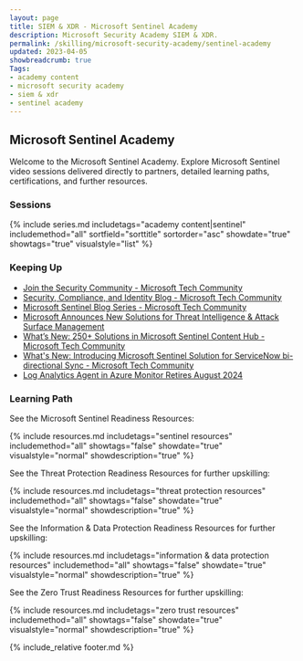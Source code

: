 ```yaml
---
layout: page
title: SIEM & XDR - Microsoft Sentinel Academy
description: Microsoft Security Academy SIEM & XDR.
permalink: /skilling/microsoft-security-academy/sentinel-academy
updated: 2023-04-05
showbreadcrumb: true
Tags:
- academy content
- microsoft security academy
- siem & xdr
- sentinel academy
---
```


## Microsoft Sentinel Academy
Welcome to the Microsoft Sentinel Academy. Explore Microsoft Sentinel video sessions delivered directly to partners, detailed learning paths, certifications, and further resources.


### Sessions
{% include series.md 
    includetags="academy content|sentinel" includemethod="all" 
    sortfield="sorttitle" sortorder="asc" showdate="true" showtags="true" 
    visualstyle="list" 
%}


### Keeping Up
* [Join the Security Community - Microsoft Tech Community](https://techcommunity.microsoft.com/t5/security-compliance-and-identity/join-our-security-community/ba-p/927888)
* [Security, Compliance, and Identity Blog - Microsoft Tech Community](https://techcommunity.microsoft.com/t5/microsoft-security-and/security-community-webinars/ba-p/927888)
* [Microsoft Sentinel Blog Series - Microsoft Tech Community](https://techcommunity.microsoft.com/t5/microsoft-sentinel-blog/bg-p/MicrosoftSentinelBlog)
* [Microsoft Announces New Solutions for Threat Intelligence & Attack Surface Management](https://www.microsoft.com/en-us/security/blog/2022/08/02/microsoft-announces-new-solutions-for-threat-intelligence-and-attack-surface-management/)
* [What’s New: 250+ Solutions in Microsoft Sentinel Content Hub - Microsoft Tech Community](https://techcommunity.microsoft.com/t5/microsoft-sentinel-blog/what-s-new-250-solutions-in-microsoft-sentinel-content-hub/ba-p/3692881#:~:text=The%20Microsoft%20Sentinel%20Content%20Hub%20is%20now%20250%2B,a%20total%20of%202500%2B%20content%20items%20that%20include%2C)
* [What's New: Introducing Microsoft Sentinel Solution for ServiceNow bi-directional Sync - Microsoft Tech Community](https://techcommunity.microsoft.com/t5/microsoft-sentinel-blog/what-s-new-introducing-microsoft-sentinel-solution-for/ba-p/3692840)
* [Log Analytics Agent in Azure Monitor Retires August 2024](https://azure.microsoft.com/en-us/updates/were-retiring-the-log-analytics-agent-in-azure-monitor-on-31-august-2024/)


### Learning Path
See the Microsoft Sentinel Readiness Resources:

{% include resources.md 
    includetags="sentinel resources"
    includemethod="all" 
    showtags="false" 
    showdate="true" 
    visualstyle="normal" 
    showdescription="true"
%}

See the Threat Protection Readiness Resources for further upskilling:

{% include resources.md 
    includetags="threat protection resources"
    includemethod="all" 
    showtags="false" 
    showdate="true" 
    visualstyle="normal" 
    showdescription="true"
%}

See the Information & Data Protection Readiness Resources for further upskilling:

{% include resources.md 
    includetags="information & data protection resources"
    includemethod="all" 
    showtags="false" 
    showdate="true" 
    visualstyle="normal" 
    showdescription="true"
%}

See the Zero Trust Readiness Resources for further upskilling:

{% include resources.md 
    includetags="zero trust resources"
    includemethod="all" 
    showtags="false" 
    showdate="true" 
    visualstyle="normal" 
    showdescription="true"
%}


{% include_relative footer.md %}